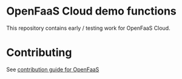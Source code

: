 OpenFaaS Cloud demo functions
==============================

This repository contains early / testing work for OpenFaaS Cloud.

# Contributing

See [contribution guide for OpenFaaS](https://github.com/openfaas/faas/blob/master/CONTRIBUTING.md)
